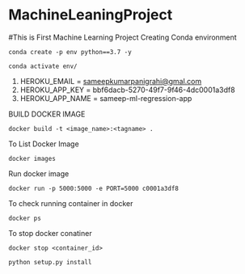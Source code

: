 # MachineLeaningProject
#This is First Machine Learning Project
Creating Conda environment
```
conda create -p env python==3.7 -y

conda activate env/
```

1. HEROKU_EMAIL = sameepkumarpanigrahi@gmal.com
2. HEROKU_APP_KEY = bbf6dacb-5270-49f7-9f46-4dc0001a3df8
3. HEROKU_APP_NAME = sameep-ml-regression-app

BUILD DOCKER IMAGE 
```
docker build -t <image_name>:<tagname> .
```
To List Docker Image
```
docker images   
```
Run docker image
```
docker run -p 5000:5000 -e PORT=5000 c0001a3df8
```
To check running container in docker
```
docker ps
```
To stop docker conatiner
```
docker stop <container_id>
```
```
python setup.py install 

```